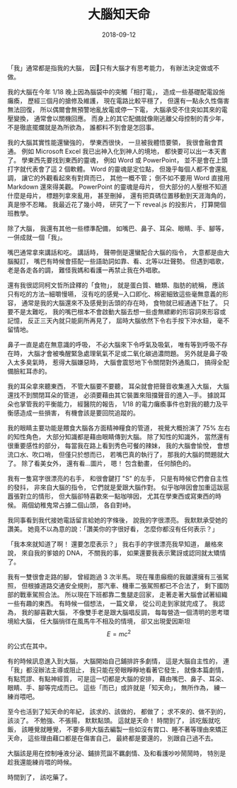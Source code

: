 ﻿---
layout: post
title: 大腦知天命
date: 2018-09-12
category: 謅
tags: [腦袋瓜]
---

「我」通常都是指我的大腦，
因只有大腦才有思考能力，
有辦法決定做或不做。

我的大腦在今年 1/18 晚上因為腦袋中的突觸「相打電」，
造成一些基礎配電設施癱瘓，
歷經三個月的搶修及維護，
現在電路比較平穩了，
但還有一點永久性傷害無法回復，
所以偶爾會無預警地亂放電或停一下電，
大腦承受不住突如其來的電壓變換，
通常會以關機回應。
而身上的其它配備就像剛逃離父母控制的青少年，
不是徹底擺爛就是為所欲為，
誰都料不到會是怎回事。

<!--more-->
我的大腦其實性能還蠻強的，
學東西很快，
一旦被我體悟要領，
我很會融會貫通。
例如 Microsoft Excel 我已出神入化到神人的境地，
都快要可以出一本天書了。
學東西先要找到東西的靈魂，
例如 Word 或 PowerPoint，
並不是會在上頭打字就代表會了這 2 個軟體。
Word 的靈魂是定位點，
但幾乎每個人都不會還亂調，
讓它的外觀看起來有對齊而已，
其他一概不管；
倒不如不要用 Word 直接用 Markdown 還來得美觀。
PowerPoint 的靈魂是母片，
但大部分的人壓根不知道什麼是母片，
標題列拿來亂用，
甚至刪掉，
還有把頁碼位置移動到天涯海角的，
真是慘不忍睹。
我最近花了幾小時，
研究了一下 reveal.js 的投影片，
打算開個班教學。

除了大腦，
我還有其他一些標準配備，
如嘴巴、鼻子、耳朵、眼睛、手、腳等，
一併成就一個「我」。

嘴巴通常拿來講話和吃。
講話時，
聲帶倒是還蠻配合大腦的指令，
大意都是由大腦擬訂，
嘴巴有時候會搭配一些語助詞如靠、看、北等以壯聲勢。
但遇到唱歌，
老是各走各的調，
難怪我媽和看護一再禁止我在外唱歌。

還有我很認同柯文哲所詮釋的「食物」，
就是蛋白質、糖類、脂肪的統稱，
應該只有吃的方法─細嚼慢嚥，
沒有吃的感覺─入口即化、棉密細致這些毫無意義的形容，
通常是我的大腦還來不及感覺到舌頭的存在時，
食物就已經通通下肚了。
只要不是太難吃，
我的嘴巴根本不會啟動大腦去想一些虛無縹緲的形容詞來形容或記憶，
反正三天內就只能廁所再見了，
屆時大腦依然下令右手按下沖水鈕，
毫不留情地。

鼻子一直是處在無意識的呼吸，
不必大腦來下令呼氣及吸氣，
唯有等到呼吸不存在時，
大腦才會被喚醒緊急處理氧氣不足或二氧化碳過濃問題。
另外就是鼻子吸入太多臭氣時，
惹得大腦嫌惡時，
大腦會震怒地下令關閉對外通風口，
搞得全配備臉紅耳赤的。

我的耳朵拿來聽東西，
不管大腦要不要聽，
耳朵就會把聲音收集進入大腦，
大腦還找不到關閉耳朵的管道，
必須要藉由其它裝置來阻擋聲音的進入─手。
據說耳朵也掌管我的平衡能力，
經醫院的報告，
1/18 的電力癱瘓事件也對我的聽力及平衡感造成一些損害，
有機會該是要回院追蹤的。

我的眼睛主要功能是餵食大腦各方面精神糧食的管道，
視覺大概扮演了 75% 左右的知性角色，
大部分知識都是藉由眼睛傳到大腦。
除了知性的知識外，
當然還有很重要感性的部分，
每當我在路上看到秀色可餐的辣妹，
我的大腦會愉悅，
會想流口水、吹口哨，
但僅只於想而已，
若嘴巴真的執行了，
那我的大腦的問題就大了。
除了看美女外，
還有看...圖片，
嗯！
包含動畫，
任何顏色的。

我有一隻寫字很漂亮的右手，
和很會鍵打 "S" 的左手，
只是有時候它們會自主性的發抖，
非來自大腦的指令，
它們就是愛跟大腦作對。
似乎咖啡因會加重這跋扈囂張對立的情形，
但大腦卻特喜歡來一點咖啡因，
尤其在學東西或寫東西的時候。
兩個幼稚鬼常占據二個山頭，
各自對峙。

我同事看到我代接她電話留言給她的字條後，
說我的字很漂亮。
我默默承受她的讚美。
她竟不以為意的說：「讚美你的字很好看，
怎麼你都沒有任何表示？」

「我本來就知道了啊！
還要怎麼表示？」
我右手的字很漂亮我早知道，
嚴格來說，
來自我的爹娘的 DNA，
不關我的事，
如果還要我表示驚訝或認同就太矯情了。


我有一雙很會走路的腳，
曾經跑過 3 次半馬。
現在罹患癲癇的我雖還擁有三張駕照，
但根據道路交通安全規則，
那汽車、機車二張駕照都已不合法了，
剩下國防部的戰車駕照合法。
所以現在下班都靠二隻腿走回家，
走著走著大腦會試著組織一些有趣的東西。
有時候一個想法，
一篇文章，
從公司走到家就完成了。
我認為，
我的腳喜歡大腦，
不像雙手老是跟大腦唱反調，
每每營造一個清明的思考環境給大腦，
任大腦徜徉在風馬牛不相及的情境，
卻又出現愛因斯坦 $$E=mc^2$$ 的公式在其中。

有的時候訊息進入到大腦，
大腦開始自己鋪排許多劇情，
這是大腦自主性的，
連「我」都沒辦法主導或阻止，
我只能在旁眼睜睜地看著它發生，
就像本篇劇情，
有點荒謬、有點神經質，
可是這一切都是大腦的安排，
藉由嘴巴、鼻子、耳朵、眼睛、手、腳等完成而已。
這些「而已」或許就是「知天命」，
無所作為，
練一練肖喂吧。

至今也活到了知天命的年紀，
該求的、該做的，
都做了；
求不來的、做不到的，
該淡了。
不勉強、不張揚，
默默點頭。
這就是天命！
時間到了，
該吃飯就吃飯，
該睡覺就睡覺，
不要多用大腦去編製一些如沒有胃口、睡不著等理由來矯正天命，
這些理由藉口都是在傷害自己，
最終都是要還的，
別跟自己過不去。

大腦該是用在控制唾液分泌、鋪排荒誕不羈劇情、及和看護吵吵鬧鬧時，
特別是趁我還能練肖喂的時候。

時間到了，
該吃藥了。
